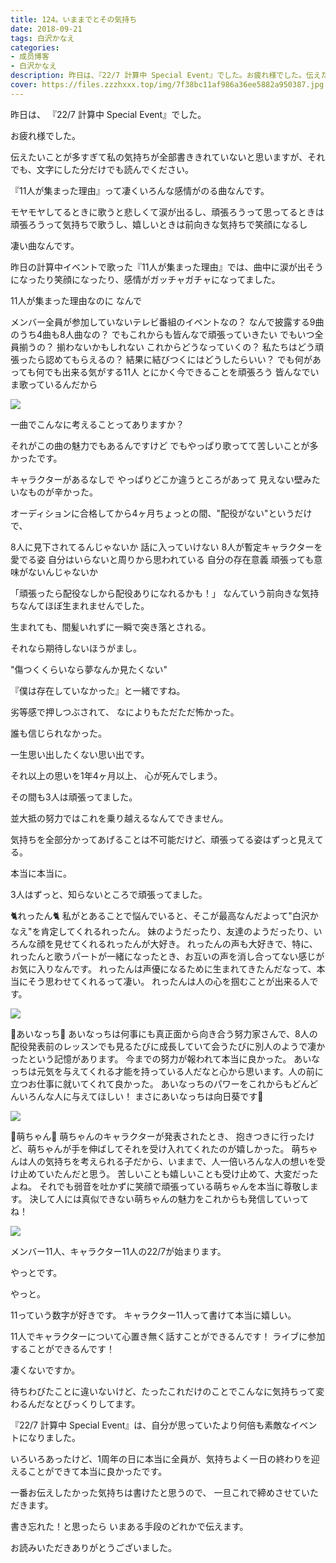 ```yaml
---
title: 124。いままでとその気持ち
date: 2018-09-21
tags: 白沢かなえ
categories: 
- 成员博客
- 白沢かなえ
description: 昨日は、『22/7 計算中 Special Event』でした。お疲れ様でした。伝えたいことが多すぎて私の気持ちが全部書ききれていないと思いますが、それでも、文字にした分だけ...
cover: https://files.zzzhxxx.top/img/7f38bc11af986a36ee5882a950387.jpg 
---
```








昨日は、
『22/7 計算中 Special Event』でした。




お疲れ様でした。








伝えたいことが多すぎて私の気持ちが全部書ききれていないと思いますが、それでも、文字にした分だけでも読んでください。






























『11人が集まった理由』って凄くいろんな感情がのる曲なんです。





モヤモヤしてるときに歌うと悲しくて涙が出るし、頑張ろうって思ってるときは頑張ろうって気持ちで歌うし、嬉しいときは前向きな気持ちで笑顔になるし




凄い曲なんです。






昨日の計算中イベントで歌った『11人が集まった理由』では、曲中に涙が出そうになったり笑顔になったり、感情がガッチャガチャになってました。








11人が集まった理由なのに
なんで

メンバー全員が参加していないテレビ番組のイベントなの？
なんで披露する9曲のうち4曲も8人曲なの？
でもこれからも皆んなで頑張っていきたい
でもいつ全員揃うの？
揃わないかもしれない
これからどうなっていくの？
私たちはどう頑張ったら認めてもらえるの？
結果に結びつくにはどうしたらいい？
でも何があっても何でも出来る気がする11人
とにかく今できることを頑張ろう
皆んなでいま歌っているんだから



![](https://files.zzzhxxx.top/img/7f38bc11af986a36ee5882a950387.jpg)





一曲でこんなに考えることってありますか？





それがこの曲の魅力でもあるんですけど
でもやっぱり歌ってて苦しいことが多かったです。






















キャラクターがあるなしで
やっぱりどこか違うところがあって
見えない壁みたいなものが辛かった。





オーディションに合格してから4ヶ月ちょっとの間、"配役がない"というだけで、

8人に見下されてるんじゃないか
話に入っていけない
8人が暫定キャラクターを愛でる姿
自分はいらないと周りから思われている
自分の存在意義
頑張っても意味がないんじゃないか




「頑張ったら配役なしから配役ありになれるかも！」
なんていう前向きな気持ちなんてほぼ生まれませんでした。


生まれても、間髪いれずに一瞬で突き落とされる。


それなら期待しないほうがまし。










"傷つくくらいなら夢なんか見たくない"






『僕は存在していなかった』と一緒ですね。










劣等感で押しつぶされて、
なによりもただただ怖かった。

誰も信じられなかった。







一生思い出したくない思い出です。

















それ以上の思いを1年4ヶ月以上、
心が死んでしまう。











その間も3人は頑張ってました。


並大抵の努力ではこれを乗り越えるなんてできません。





気持ちを全部分かってあげることは不可能だけど、頑張ってる姿はずっと見えてる。





本当に本当に。





3人はずっと、知らないところで頑張ってました。
















🐈れったん🐈
私がとあることで悩んでいると、そこが最高なんだよって"白沢かなえ"を肯定してくれるれったん。
妹のようだったり、友達のようだったり、いろんな顔を見せてくれるれったんが大好き。
れったんの声も大好きで、特に、れったんと歌うパートが一緒になったとき、お互いの声を消し合ってない感じがお気に入りなんです。
れったんは声優になるために生まれてきたんだなって、本当にそう思わせてくれるって凄い。
れったんは人の心を掴むことが出来る人です。


![](https://files.zzzhxxx.top/img/7f38bc11af986a36ee5882a950387-01.jpg)









🍓あいなっち🍓
あいなっちは何事にも真正面から向き合う努力家さんで、8人の配役発表前のレッスンでも見るたびに成長していて会うたびに別人のようで凄かったという記憶があります。
今までの努力が報われて本当に良かった。
あいなっちは元気を与えてくれる才能を持っている人だなと心から思います。人の前に立つお仕事に就いてくれて良かった。
あいなっちのパワーをこれからもどんどんいろんな人に与えてほしい！
まさにあいなっちは向日葵です🌻


![](https://files.zzzhxxx.top/img/7f38bc11af986a36ee5882a950387-02.jpg)









🐣萌ちゃん🐣
萌ちゃんのキャラクターが発表されたとき、
抱きつきに行ったけど、萌ちゃんが手を伸ばしてそれを受け入れてくれたのが嬉しかった。
萌ちゃんは人の気持ちを考えられる子だから、いままで、人一倍いろんな人の想いを受け止めていたんだと思う。
苦しいことも嬉しいことも受け止めて、大変だったよね。
それでも弱音を吐かずに笑顔で頑張っている萌ちゃんを本当に尊敬します。
決して人には真似できない萌ちゃんの魅力をこれからも発信していってね！


![](https://files.zzzhxxx.top/img/7f38bc11af986a36ee5882a950387-03.jpg)











メンバー11人、キャラクター11人の22/7が始まります。






やっとです。




やっと。










11っていう数字が好きです。
キャラクター11人って書けて本当に嬉しい。





11人でキャラクターについて心置き無く話すことができるんです！
ライブに参加することができるんです！




凄くないですか。



待ちわびたことに違いないけど、たったこれだけのことでこんなに気持ちって変わるんだなとびっくりしてます。












『22/7 計算中 Special Event』は、自分が思っていたより何倍も素敵なイベントになりました。




いろいろあったけど、1周年の日に本当に全員が、気持ちよく一日の終わりを迎えることができて本当に良かったです。



















一番お伝えしたかった気持ちは書けたと思うので、
一旦これで締めさせていただきます。





書き忘れた！と思ったら
いまある手段のどれかで伝えます。







お読みいただきありがとうございました。


